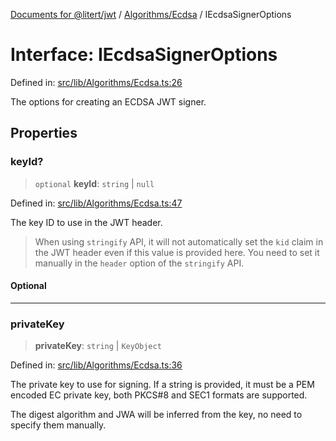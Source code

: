 [Documents for @litert/jwt](../../../index.md) / [Algorithms/Ecdsa](../index.md) / IEcdsaSignerOptions

# Interface: IEcdsaSignerOptions

Defined in: [src/lib/Algorithms/Ecdsa.ts:26](https://github.com/litert/jwt.js/blob/master/src/lib/Algorithms/Ecdsa.ts#L26)

The options for creating an ECDSA JWT signer.

## Properties

### keyId?

> `optional` **keyId**: `string` \| `null`

Defined in: [src/lib/Algorithms/Ecdsa.ts:47](https://github.com/litert/jwt.js/blob/master/src/lib/Algorithms/Ecdsa.ts#L47)

The key ID to use in the JWT header.

> When using `stringify` API, it will not automatically set the `kid`
> claim in the JWT header even if this value is provided here. You need
> to set it manually in the `header` option of the `stringify` API.

#### Optional

***

### privateKey

> **privateKey**: `string` \| `KeyObject`

Defined in: [src/lib/Algorithms/Ecdsa.ts:36](https://github.com/litert/jwt.js/blob/master/src/lib/Algorithms/Ecdsa.ts#L36)

The private key to use for signing.
If a string is provided, it must be a PEM encoded EC private key,
both PKCS#8 and SEC1 formats are supported.

The digest algorithm and JWA will be inferred from the key, no need to
specify them manually.

